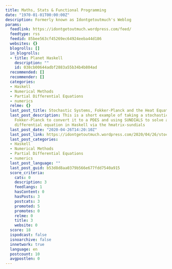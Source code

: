 ```yaml
---
title: Maths, Stats & Functional Programming
date: "1970-01-01T00:00:00Z"
description: Formerly known as Idontgetoutmuch's Weblog
params:
  feedlink: https://idontgetoutmuch.wordpress.com/feed/
  feedtype: rss
  feedid: 85bee563cf45269ec64924eeba44d186
  websites: {}
  blogrolls: []
  in_blogrolls:
  - title: Planet Haskell
    description: ""
    id: 038cb00644adbf2883a55b34b4b804ad
  recommended: []
  recommender: []
  categories:
  - Haskell
  - Numerical Methods
  - Partial Differential Equations
  - numerics
  relme: {}
  last_post_title: Stochastic Systems, Fokker-Planck and the Heat Equation via Haskell
  last_post_description: This is a short example of taking a stochastic system, using
    Fokker-Planck to convert it to a PDES and using SUNDIALS to solve a 2D partial
    differential equation in Haskell via the hmatrix-sundials
  last_post_date: "2020-04-26T14:20:10Z"
  last_post_link: https://idontgetoutmuch.wordpress.com/2020/04/26/stochastic-systems-fokker-planck-and-the-heat-equation-via-haskell/
  last_post_categories:
  - Haskell
  - Numerical Methods
  - Partial Differential Equations
  - numerics
  last_post_language: ""
  last_post_guid: b53d8d8aa0379b566e677fdd7540a915
  score_criteria:
    cats: 0
    description: 3
    feedlangs: 1
    hasContent: 0
    hasPosts: 3
    postcats: 3
    promoted: 5
    promotes: 0
    relme: 0
    title: 3
    website: 0
  score: 18
  ispodcast: false
  isnoarchive: false
  innetwork: true
  language: en
  postcount: 10
  avgpostlen: 0
---
```

